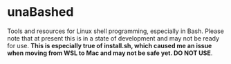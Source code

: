 # unaBashed
Tools and resources for Linux shell programming, especially in Bash.  Please note that at present 
this is in a state of development and may not be ready for use.  **This is especially true of install.sh, which 
caused me an issue when moving from WSL to Mac and may not be safe yet.  DO NOT USE**.
